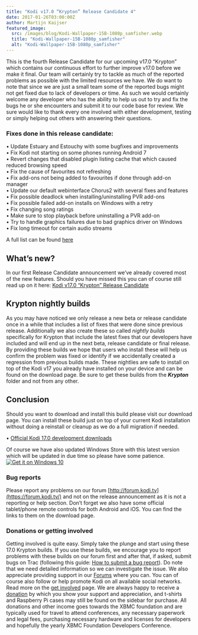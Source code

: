 ```yaml
---
title: "Kodi v17.0 “Krypton” Release Candidate 4"
date: 2017-01-26T03:00:00Z
author: Martijn Kaijser
featured_image:
  src: /images/blog/Kodi-Wallpaper-15B-1080p_samfisher.webp
  title: "Kodi-Wallpaper-15B-1080p_samfisher"
  alt: "Kodi-Wallpaper-15B-1080p_samfisher"
---
```


This is the fourth Release Candidate for our upcoming v17.0 “Krypton” which contains our continuous effort to further improve v17.0 before we make it final. Our team will certainly try to tackle as much of the reported problems as possible with the limited resources we have. We do want to note that since we are just a small team some of the reported bugs might not get fixed due to lack of developers or time. As such we would certainly welcome any developer who has the ability to help us out to try and fix the bugs he or she encounters and submit it to our code base for review. We sure would like to thank every one involved with either development, testing or simply helping out others with answering their questions.

### Fixes done in this release candidate:

• Update Estuary and Estouchy with some bugfixes and improvements  
 • Fix Kodi not starting on some phones running Android 7  
 • Revert changes that disabled plugin listing cache that which caused reduced browsing speed  
 • Fix the cause of favourites not refreshing  
 • Fix add-ons not being added to favourites if done through add-on manager  
 • Update our default webinterface Chorus2 with several fixes and features  
 • Fix possible deadlock when installing/uninstalling PVR add-ons  
 • Fix possible failed add-on installs on Windows with a retry  
 • Fix changing song ratings  
 • Make sure to stop playback before uninstalling a PVR add-on  
 • Try to handle graphics failures due to bad graphics driver on Windows  
 • Fix long timeout for certain audio streams

A full list can be found [here](https://github.com/xbmc/xbmc/milestone/98?closed=1)

## What’s new?

In our first Release Candidate announcement we’ve already covered most of the new features. Should you have missed this you can of course still read up on it here: [Kodi v17.0 “Krypton” Release Candidate](/article/kodi-v170-krypton-release-candidate)

## Krypton nightly builds

As you may have noticed we only release a new beta or release candidate once in a while that includes a list of fixes that were done since previous release. Additionally we also create these so called _nightly builds_ specifically for Krypton that include the latest fixes that our developers have included and will end up in the next beta, release candidate or final release. By providing these builds we hope that users who install these will help us confirm the problem was fixed or identify if we accidentally created a regression from previous builds made. These nightlies are safe to install on top of the Kodi v17 you already have installed on your device and can be found on the download page. Be sure to get these builds from the **_Krypton_** folder and not from any other.

## Conclusion

Should you want to download and install this build please visit our download page. You can install these build just on top of your current Kodi installation without doing a reinstall or cleanup as we do a full migration if needed.

• [Official Kodi 17.0 development downloads](/download)

Of course we have also updated Windows Store with this latest version which will be updated in due time so please have some patience.  
[![Get it on Windows 10](https://assets.windowsphone.com/f2f77ec7-9ba9-4850-9ebe-77e366d08adc/English_Get_it_Win_10_InvariantCulture_Default.webp)](https://www.microsoft.com/p/kodi/9nblggh4t892?cid=koditvlinkbadge)

### Bug reports

Please report any problems on our forum [http://forum.kodi.tv](https://forum.kodi.tv/) and not on the release announcement as it is not a reporting or help section. Don’t forget we also have some official tablet/phone remote controls for both Android and iOS. You can find the links to them on the download page.

### Donations or getting involved

Getting involved is quite easy. Simply take the plunge and start using these 17.0 Krypton builds. If you use these builds, we encourage you to report problems with these builds on our forum first and after that, if asked, submit bugs on Trac (following this guide: [How to submit a bug report](https://kodi.wiki/view/HOW-TO:Submit_a_bug_report)). Do note that we need detailed information so we can investigate the issue. We also appreciate providing support in our [Forums](https://forum.kodi.tv/ "Kodi Forums") where you can. You can of course also follow or help promote Kodi on all available social networks. Read more on the [get involved](/get-involved) page. We are always happy to receive a [donation](/contribute/donate "Donate") by which you show your support and appreciation, and t-shirts and Raspberry Pi cases may still be found on the sidebar for purchase. All donations and other income goes towards the XBMC foundation and are typically used for travel to attend conferences, any necessary paperwork and legal fees, purchasing necessary hardware and licenses for developers and hopefully the yearly XBMC Foundation Developers Conference.
